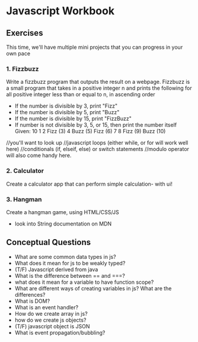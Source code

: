 # Javascript Workbook
## Exercises
This time, we'll have multiple mini projects that you can progress in your own pace

### 1. Fizzbuzz
Write a fizzbuzz program that outputs the result on a webpage.
Fizzbuzz is a small program that takes in a positive integer n and prints the following for all positive integer less than or equal to n, in ascending order
- If the number is divisible by 3, print "Fizz"
- If the number is divisible by 5, print "Buzz"
- If the number is divisible by 15, print "FizzBuzz"
- If number is not divisible by 3, 5, or 15, then print the number itself
Given: 10
1
2
Fizz (3)
4
Buzz (5)
Fizz (6)
7
8
Fizz (9)
Buzz (10)

//you'll want to look up
//javascript loops (either while, or for will work well here)
//conditionals (if, elseif, else) or switch statements
//modulo operator will also come handy here.

### 2. Calculator
Create a calculator app that can perform simple calculation- with ui!

### 3. Hangman
Create a hangman game, using HTML/CSS/JS
- look into String documentation on MDN

## Conceptual Questions
- What are some common data types in js?
- What does it mean for js to be weakly typed?
- (T/F) Javascript derived from java
- What is the difference between == and ===?
- what does it mean for a variable to have function scope?
- What are different ways of creating variables in js? What are the differences?
- What is DOM?
- What is an event handler?
- How do we create array in js?
- how do we create js objects?
- (T/F) javascript object is JSON
- What is event propagation/bubbling?

